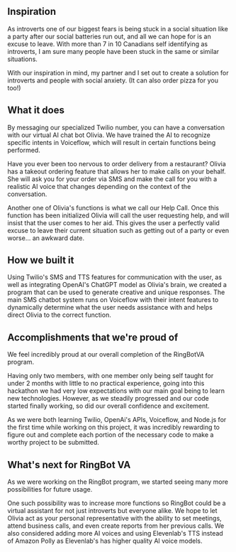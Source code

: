 ## Inspiration
As introverts one of our biggest fears is being stuck in a social situation like a party after our social batteries run out, and all we can hope for is an excuse to leave. With more than 7 in 10 Canadians self identifying as introverts, I am sure many people have been stuck in the same or similar situations.

With our inspiration in mind, my partner and I set out to create a solution for introverts and people with social anxiety. (It can also order pizza for you too!)

## What it does
By messaging our specialized Twilio number, you can have a conversation with our virtual AI chat bot Olivia. We have trained the AI to recognize specific intents in Voiceflow, which will result in certain functions being performed. 

Have you ever been too nervous to order delivery from a restaurant? Olivia has a takeout ordering feature that allows her to make calls on your behalf. She will ask you for your order via SMS and make the call for you with a realistic AI voice that changes depending on the context of the conversation.

Another one of Olivia's functions is what we call our Help Call. Once this function has been initialized Olivia will call the user requesting help, and will insist that the user comes to her aid. This gives the user a perfectly valid excuse to leave their current situation such as getting out of a party or even worse... an awkward date. 

## How we built it
Using Twilio's SMS and TTS features for communication with the user, as well as integrating OpenAI's ChatGPT model as Olivia's brain, we created a program that can be used to generate creative and unique responses. The main SMS chatbot system runs on Voiceflow with their intent features to dynamically determine what the user needs assistance with and helps direct Olivia to the correct function.

## Accomplishments that we're proud of
We feel incredibly proud at our overall completion of the RingBotVA program. 

Having only two members, with one member only being self taught for under 2 months with little to no practical experience, going into this hackathon we had very low expectations with our main goal being to learn new technologies. However, as we steadily progressed and our code started finally working, so did our overall confidence and excitement.

As we were both learning Twilio, OpenAi's APIs, Voiceflow, and Node.js for the first time while working on this project, it was incredibly rewarding to figure out and complete each portion of the necessary code to make a worthy project to be submitted.

## What's next for RingBot VA
As we were working on the RingBot program, we started seeing many more possibilities for future usage. 

One such possibility was to increase more functions so RingBot could be a virtual assistant for not just introverts but everyone alike. We hope to let Olivia act as your personal representative with the ability to set meetings, attend business calls, and even create reports from her previous calls. We also considered adding more AI voices and using Elevenlab's TTS instead of Amazon Polly as Elevenlab's has higher quality AI voice models.
